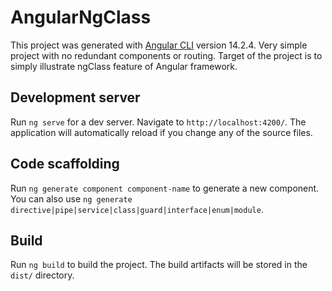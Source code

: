 # AngularNgClass

This project was generated with [Angular CLI](https://github.com/angular/angular-cli) version 14.2.4.
Very simple project with no redundant components or routing. Target of the project is to simply illustrate ngClass feature of Angular framework.

## Development server

Run `ng serve` for a dev server. Navigate to `http://localhost:4200/`. The application will automatically reload if you change any of the source files.

## Code scaffolding

Run `ng generate component component-name` to generate a new component. You can also use `ng generate directive|pipe|service|class|guard|interface|enum|module`.

## Build

Run `ng build` to build the project. The build artifacts will be stored in the `dist/` directory.


